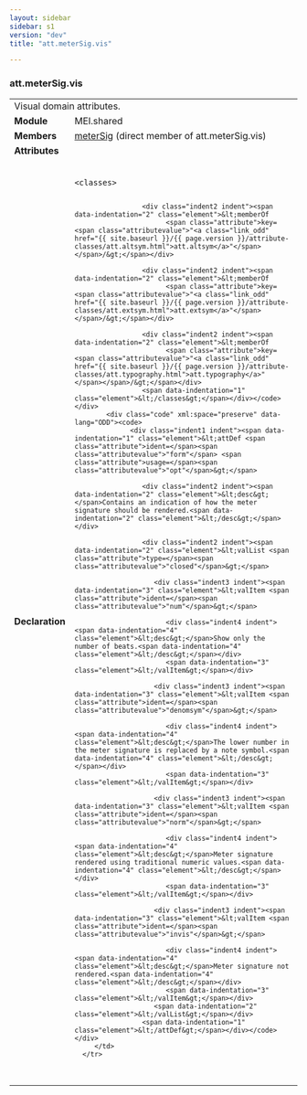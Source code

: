 ```yaml
---
layout: sidebar
sidebar: s1
version: "dev"
title: "att.meterSig.vis"

---
```


<div class="classSpec att">
   <h3 id="att.meterSig.vis">att.meterSig.vis</h3>
   <table class="wovenodd">
      <tr>
         <td colspan="2" class="wovenodd-col2">Visual domain attributes.</td>
      </tr>
      <tr>
         <td class="wovenodd-col1"><strong>Module</strong></td>
         <td class="wovenodd-col2">MEI.shared</td>
      </tr>
      <tr>
         <td class="wovenodd-col1"><strong>Members</strong></td>
         <td class="wovenodd-col2">
            <div class="parent">
               <div><a class="link_odd_elementSpec" href="{{ site.baseurl }}/{{ page.version }}/elements/meterSig.html">meterSig</a> (direct member of att.meterSig.vis)
               </div>
            </div>
         </td>
      </tr>
      <tr>
         <td class="wovenodd-col1"><strong>Attributes</strong></td>
         <td class="wovenodd-col2"></td>
      </tr>
      <tr>
         <td class="wovenodd-col1"><strong>Declaration</strong></td>
         <td class="wovenodd-col2">
            <div class="code" xml:space="preserve" data-lang="ODD"><code>
                  <div class="indent1 indent"><span data-indentation="1" class="element">&lt;classes&gt;</span>
                     
                     <div class="indent2 indent"><span data-indentation="2" class="element">&lt;memberOf
                           <span class="attribute">key=<span class="attributevalue">"<a class="link_odd" href="{{ site.baseurl }}/{{ page.version }}/attribute-classes/att.altsym.html">att.altsym</a>"</span></span>/&gt;</span></div>
                     
                     <div class="indent2 indent"><span data-indentation="2" class="element">&lt;memberOf
                           <span class="attribute">key=<span class="attributevalue">"<a class="link_odd" href="{{ site.baseurl }}/{{ page.version }}/attribute-classes/att.extsym.html">att.extsym</a>"</span></span>/&gt;</span></div>
                     
                     <div class="indent2 indent"><span data-indentation="2" class="element">&lt;memberOf
                           <span class="attribute">key=<span class="attributevalue">"<a class="link_odd" href="{{ site.baseurl }}/{{ page.version }}/attribute-classes/att.typography.html">att.typography</a>"</span></span>/&gt;</span></div>
                     <span data-indentation="1" class="element">&lt;/classes&gt;</span></div></code></div>
            <div class="code" xml:space="preserve" data-lang="ODD"><code>
                  <div class="indent1 indent"><span data-indentation="1" class="element">&lt;attDef <span class="attribute">ident=</span><span class="attributevalue">"form"</span> <span class="attribute">usage=</span><span class="attributevalue">"opt"</span>&gt;</span>
                     
                     <div class="indent2 indent"><span data-indentation="2" class="element">&lt;desc&gt;</span>Contains an indication of how the meter signature should be rendered.<span data-indentation="2" class="element">&lt;/desc&gt;</span></div>
                     
                     <div class="indent2 indent"><span data-indentation="2" class="element">&lt;valList <span class="attribute">type=</span><span class="attributevalue">"closed"</span>&gt;</span>
                        
                        <div class="indent3 indent"><span data-indentation="3" class="element">&lt;valItem <span class="attribute">ident=</span><span class="attributevalue">"num"</span>&gt;</span>
                           
                           <div class="indent4 indent"><span data-indentation="4" class="element">&lt;desc&gt;</span>Show only the number of beats.<span data-indentation="4" class="element">&lt;/desc&gt;</span></div>
                           <span data-indentation="3" class="element">&lt;/valItem&gt;</span></div>
                        
                        <div class="indent3 indent"><span data-indentation="3" class="element">&lt;valItem <span class="attribute">ident=</span><span class="attributevalue">"denomsym"</span>&gt;</span>
                           
                           <div class="indent4 indent"><span data-indentation="4" class="element">&lt;desc&gt;</span>The lower number in the meter signature is replaced by a note symbol.<span data-indentation="4" class="element">&lt;/desc&gt;</span></div>
                           <span data-indentation="3" class="element">&lt;/valItem&gt;</span></div>
                        
                        <div class="indent3 indent"><span data-indentation="3" class="element">&lt;valItem <span class="attribute">ident=</span><span class="attributevalue">"norm"</span>&gt;</span>
                           
                           <div class="indent4 indent"><span data-indentation="4" class="element">&lt;desc&gt;</span>Meter signature rendered using traditional numeric values.<span data-indentation="4" class="element">&lt;/desc&gt;</span></div>
                           <span data-indentation="3" class="element">&lt;/valItem&gt;</span></div>
                        
                        <div class="indent3 indent"><span data-indentation="3" class="element">&lt;valItem <span class="attribute">ident=</span><span class="attributevalue">"invis"</span>&gt;</span>
                           
                           <div class="indent4 indent"><span data-indentation="4" class="element">&lt;desc&gt;</span>Meter signature not rendered.<span data-indentation="4" class="element">&lt;/desc&gt;</span></div>
                           <span data-indentation="3" class="element">&lt;/valItem&gt;</span></div>
                        <span data-indentation="2" class="element">&lt;/valList&gt;</span></div>
                     <span data-indentation="1" class="element">&lt;/attDef&gt;</span></div></code></div>
         </td>
      </tr>
   </table>
</div>
